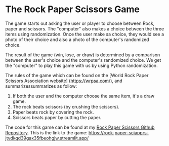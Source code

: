 # The Rock Paper Scissors Game

The game starts out asking the user or player to choose between Rock, paper and scissors.
The "computer" also makes a choice between the three items using randomization.
Once the user make sa choice, they would see a photo of their choice and also a photo of the computer's randomized choice.

The result of the game (win, lose, or draw) is determined by a comparison between the user's choice and the computer's randomized choice.
We get the "computer" to play this game with us by using Python randomization.

The rules of the game which can be found on the [World Rock Paper Scissors Association website] (https://wrpsa.com/), and summarizessummarizes as follow:
1. If both the user and the computer choose the same item, it's a draw game.
2. The rock beats scissors (by crushing the scissors).
3. Paper beats rock by covering the rock.
4. Scissors beats paper by cutting the paper.

The code for this game can be found at my [Rock Paper Scissors Github Repository](https://github.com/isaac-awotwe/rock-paper-scissors).
This is the link to the game: https://rock-paper-sciapprs-jtvdkqd39gax35fbeohgjw.streamlit.app/

